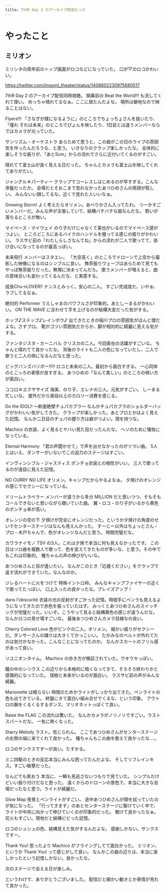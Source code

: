 ```yaml
---
title: 7thR Day 2 のアーカイブ配信だった
---
```


# やったこと

## ミリオン

ミリシタの周年前のトップ画面がロコなどになっていた。
口が▽のロコかわいい。

<https://twitter.com/imasml_theater/status/1408802230975680517>

7thR Day 2 のアーカイブ配信同時視聴。
開幕前の Beat the World!!! も流してくれて偉い。
めっちゃ晴れてるなぁ。ここに居たんだよな。
場所は僻地なので映ることはない。

Flyers!!!
「さなぎが蝶になるように」のところでちょっちょさんを抜いたり、
「憧れ それは未来」のところでぴょんを映したり、1日目とは違うメンバーならではカメラが光っていた。

サンリズム・オーケストラ
あらためて思うと、この曲がこの日のライブの雰囲気を作ったんだろうな、と思う。
いきなりのクラップ楽しかったな。
全体的に楽しそうな振りが、「あと5cm」からの流れでさらに近付いてくるのがすごい。

晴れてて富士山が良く見える日だった。
ちゃんとカメラも富士山を映してくれてありがたい。

ジャングル☆パーティー
クラップでコーレスしはじめるのが早すぎる。こんな序盤だったか。
会場だとそおこまで見れなかったあつひめさんの笑顔が眩しい。
みんないい顏してるな。近くで見れた人いいなぁ。

Growing Storm!
よく考えたらオリメン。あべりかさん入ってたわ。
つーかすごいメンバーだ。みんな声が主張していて、結構バチバチな曲なんだな。
勢いが落ちるところが無い。

マイペース・マイウェイ
のり子だけじゃなくて美也がいるのでマイペース感がつよい。
ところどころにあるバイクのハンドルを握ってる感じの振りがかわいい。
ラスサビ前の「わたしらしさなんてね」からの流れが二人で歌ってて、掛け合いになってるのが最高っぽい。

未来飛行
メンバーはスタエレ。
「大空高く」のところでドローンで上空から撮影した映像になるのはシンプルに良い。
無茶振りウェーブはあらためて見てもやっぱ無茶振りだった。無理に決まってんだろ。
歌うメンバーが増えると、曲の意味合いも変わってくるんだな、と実感する。

成長Chu→LOVER!!
ナンスとみっく。安心の二人。
すごい完成度だ。いやぁ、ラブしてるなぁ。

絶対的 Performer
うえしゃまのパワフルさが印象的。あとしーまるがかわいい。
ON THE WAVE に合わせて手を上げるのが結構大変だった気がする。

ホップ♪ステップ♪レインボウ♪
出てきたときの稲川プロの雰囲気がほんと環だよな。さすプロ。
靴がゴツい雰囲気だからか、脚が相対的に綺麗に見える気がする。

ファンタジスタ・カーニバル
クリスカの二人。今回美也の活躍がすごいな。
ちゃんと晴れてて良かったな。
背後のライトも二人の色になっていたし、二人で歌うと二人の唄になるんだなと思った。

ビッグバンズバリボー!!!!!
ロコと未来の二人。最初から面白すぎる。
一心同体のとこっろの表情が良すぎる。
あつひめの「なんて美しい」のところの唄い方が面白い。

ココロ☆エクササイズ
海美、のり子、エレナの三人。元気がすごい。
しーまる忙しいな。
屋外だから普段以上のカロリー消費を感じる。

Do the IDOL!! ～断崖絶壁チュパカブラ～
なんかチュパカブラのショルダーバッグがかわいい気がしてきた。
クラップが楽しかった。あとプロとかはよく見えた記憶。
なんか二日目のチュパの握り方は癖がつよい。頭を持つな。

Machico の衣装、よく見るとヤバい見た目だったんだな。
ヘソのために犠牲になっている。

Eternal Harmony
「君の声聞かせて」で声を出せなかったのがツラい曲。
5人とはいえ、ダンサーがいないでこの迫力のステージはすごい。

インヴィンシブル・ジャスティス
ポンチョ衣装との相性がいい。
三人で歌ってるのが遠目に見えた記憶。

NO CURRY NO LIFE
オリメン。キャンプだからやるよなぁ。
夕焼けのオレンジの感じでセクシーになっている。

ドリームトラベラー
メンバーが違うから多分 MILLION だと思いつつ、そもそもコールできないと思いながら聴いていた曲。
翼・ロコ・のり子がいるから黄色のポンチョ率が高い。

オレンジの空の下
夕焼けが完全にオレンジだった。というか夕焼けの角度のせいでセンターステージはなんも見えんかった。
すーじー以外はちょっとさん・プロ・木戸ちゃんで、色がオレンジなんだと思う。
時間完璧だな。

カワラナイモノ
TSV の3人。これは夕焼で本当に何も見えなかったです。
この日はソロ曲を複数人で歌って、色を変えてきたものが多いな、と思う。その中でもこれは印象的。
種ちゃんの声の伸びがいいな。

あつひめさんと目が逢いたい。
なんかこのとき「応援ください」をクラップで返す流れができていた。なんなのか。

ジレるハートに火をつけて
特殊イントロ枠。
みんなキャンプファイヤーの近くで歌ってたっぽい。
口上入ったの良かったな。ブレイズアップ！

dans l'obscurité
衣装の光の反射がすごかった記憶。時間手にペンラも見えるようになってきたので赤色を振っていたはず。
みっくとあつひめさんのスイッチングが完璧だった。いいぞ。こうやって見ると結構黄色の感じが違うんだな。
なんかロコの見せ場すごいな。
最後あつひめさんカメラ目線なの良い。

Cherry Colored Love
色がピンクの二人。オリメン。
細かい振りがセクシーだ。ダンサーさんの踊りは大きくてかっこいい。
たかみなのベルトが外れてたのは気付かなかった。こんなことになってたのか。
なんかスカートのフリル感があって良い。

リユニオンタイム。
Machico の歩き方が検証されていた。ウキウキっぽい。

瞳の中のシリウス
この辺りから本格的に暗くなってきて、そろそろ終わりかと感傷的になっていた。
瑞樹と未来がいるのが面白い。
ラスサビ前の声がみんな綺麗。

Marionette は眠らない
時間のためかライトがしっかり出てきた。ペンライトの色も出てきている。
終盤にきて面白い組み合せでくるな、という印象。
アウトロの腕をくるくるするダンス、マリオネットっぽくて良い。

Raise the FLAG
この流れは驚いた。
なんかカメラがノリノリですごい。ラストスパートだな。
一気に熱くなった。

Starry Melody
ラスト。信じられん。
ここであつひめさんがセンターステージの右側の端に来てくれて良かった。
種ちゃんもこの曲を歌えて良かったな‥‥。

ロコのサンクスです〜が良い。たすかる。

ミニ四駆のときの反応本当にみんな困ってたんだよな。
そしてリフレインキス。すごい衝撃だった。

なんどでも笑おう
本当に、一瞬も見逃さないつもりで見ていた。
シンプルだけどいい振り付けだなと思った。
遠くからのドローンの景色で、本当に大きな会場だったなと思う。ライトが綺麗だ。

Glow Map
夜景とペンライトがすごい。
途中あつひめさんが顏を拭っていたのが気になった。
「行ってきます」のあとセンターステージに駆けていく中で、ライトが中央に向かって伸びていくのが印象的だった。
聴けて良かったなぁ。
花火もすごい。現地だと結構ビビった記憶。

ロコのシュシュの色、結構見えた気がするんだよな。
感謝しかない。サンクスですー。

Thank You!
思ったより Machico がフライングしてて面白かった。
ミリオン、というか Thank You! って感じがして良い。
なんかこの曲の辺りは、本当に楽しかったという記憶しかない。良かったな。

次のステージで会える日が楽しみ。

というわけで、ありがとうございました。
配信だと細かい動きとか表情が見れて良かった。
